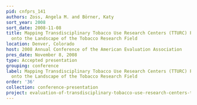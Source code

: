 ```yaml
---
pid: cnfprs_141
authors: Zoss, Angela M. and Börner, Katy
sort_year: 2008
sort_date: 2008-11-08
title: Mapping Transdisciplinary Tobacco Use Research Centers (TTURC) Publications
  onto the Landscape of the Tobacco Research Field
location: Denver, Colorado
host: 2008 Annual Conference of the American Evaluation Association
pres_date: November 8, 2008
type: Accepted presentation
grouping: conference
label: Mapping Transdisciplinary Tobacco Use Research Centers (TTURC) Publications
  onto the Landscape of the Tobacco Research Field
order: '36'
collection: conference-presentation
project: evaluation-of-transdisciplinary-tobacco-use-research-centers-tturc
---
```

